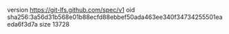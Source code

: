 version https://git-lfs.github.com/spec/v1
oid sha256:3a56d31b568e01b88ecfd88ebbef50ada463ee340f34734255501eaeda6f3d7a
size 13728
